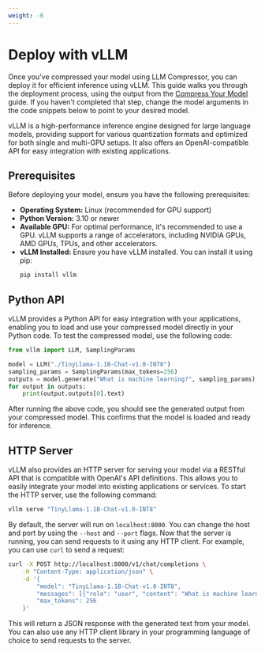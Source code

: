 ```yaml
---
weight: -6
---
```


# Deploy with vLLM

Once you've compressed your model using LLM Compressor, you can deploy it for efficient inference using vLLM. This guide walks you through the deployment process, using the output from the [Compress Your Model](compress.md) guide. If you haven't completed that step, change the model arguments in the code snippets below to point to your desired model.

vLLM is a high-performance inference engine designed for large language models, providing support for various quantization formats and optimized for both single and multi-GPU setups. It also offers an OpenAI-compatible API for easy integration with existing applications.

## Prerequisites

Before deploying your model, ensure you have the following prerequisites:
- **Operating System:** Linux (recommended for GPU support)
- **Python Version:** 3.10 or newer
- **Available GPU:** For optimal performance, it's recommended to use a GPU. vLLM supports a range of accelerators, including NVIDIA GPUs, AMD GPUs, TPUs, and other accelerators.
- **vLLM Installed:** Ensure you have vLLM installed. You can install it using pip:
  ```bash
  pip install vllm
  ```

## Python API

vLLM provides a Python API for easy integration with your applications, enabling you to load and use your compressed model directly in your Python code. To test the compressed model, use the following code:

```python
from vllm import LLM, SamplingParams

model = LLM("./TinyLlama-1.1B-Chat-v1.0-INT8")
sampling_params = SamplingParams(max_tokens=256)
outputs = model.generate("What is machine learning?", sampling_params)
for output in outputs:
    print(output.outputs[0].text)
```

After running the above code, you should see the generated output from your compressed model. This confirms that the model is loaded and ready for inference.

## HTTP Server

vLLM also provides an HTTP server for serving your model via a RESTful API that is compatible with OpenAI's API definitions. This allows you to easily integrate your model into existing applications or services.
To start the HTTP server, use the following command:

```bash
vllm serve "TinyLlama-1.1B-Chat-v1.0-INT8"
```

By default, the server will run on `localhost:8000`. You can change the host and port by using the `--host` and `--port` flags. Now that the server is running, you can send requests to it using any HTTP client. For example, you can use `curl` to send a request:

```bash
curl -X POST http://localhost:8000/v1/chat/completions \
    -H "Content-Type: application/json" \
    -d '{
        "model": "TinyLlama-1.1B-Chat-v1.0-INT8",
        "messages": [{"role": "user", "content": "What is machine learning?"}],
        "max_tokens": 256
    }'
```

This will return a JSON response with the generated text from your model. You can also use any HTTP client library in your programming language of choice to send requests to the server.
